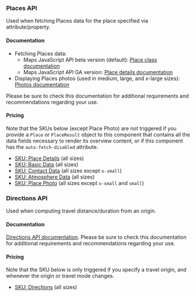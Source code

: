 ### Places API

Used when fetching Places data for the place specified via attribute/property.

#### Documentation

* Fetching Places data:
    * Maps JavaScript API beta version (default): [Place class documentation](https://developers.google.com/maps/documentation/javascript/place?utm_source=github&utm_medium=documentation&utm_campaign=&utm_content=web_components)
    * Maps JavaScript API GA version: [Place details documentation](https://developers.google.com/maps/documentation/javascript/examples/place-details?utm_source=github&utm_medium=documentation&utm_campaign=&utm_content=web_components)
* Displaying Places photos (used in medium, large, and x-large sizes): [Photos documentation](https://developers.google.com/maps/documentation/javascript/places?utm_source=github&utm_medium=documentation&utm_campaign=&utm_content=web_components#places_photos)

Please be sure to check this documentation for additional requirements and recommendations regarding your use.

#### Pricing

Note that the SKUs below (except Place Photo) are not triggered if you provide a `Place` or `PlaceResult` object to this component that contains all the data fields necessary to render its overview content, or if this component has the `auto-fetch-disabled` attribute.

- [SKU: Place Details](https://developers.google.com/maps/billing-and-pricing/pricing?utm_source=github&utm_medium=documentation&utm_campaign=&utm_content=web_components#places-details) (all sizes)
- [SKU: Basic Data](https://developers.google.com/maps/billing-and-pricing/pricing?utm_source=github&utm_medium=documentation&utm_campaign=&utm_content=web_components#basic-data) (all sizes)
- [SKU: Contact Data](https://developers.google.com/maps/billing-and-pricing/pricing?utm_source=github&utm_medium=documentation&utm_campaign=&utm_content=web_components#contact-data) (all sizes except `x-small`)
- [SKU: Atmosphere Data](https://developers.google.com/maps/billing-and-pricing/pricing?utm_source=github&utm_medium=documentation&utm_campaign=&utm_content=web_components#atmosphere-data) (all sizes)
- [SKU: Place Photo](https://developers.google.com/maps/billing-and-pricing/pricing?utm_source=github&utm_medium=documentation&utm_campaign=&utm_content=web_components#places-photo) (all sizes except `x-small` and `small`)

### Directions API

Used when computing travel distance/duration from an origin.

#### Documentation

[Directions API documentation](https://developers.google.com/maps/documentation/javascript/directions?utm_source=github&utm_medium=documentation&utm_campaign=&utm_content=web_components). Please be sure to check this documentation for additional requirements and recommendations regarding your use.

#### Pricing

Note that the SKU below is only triggered if you specify a travel origin, and whenever the origin or travel mode changes.

- [SKU: Directions](https://developers.google.com/maps/billing-and-pricing/pricing#directions?utm_source=github&utm_medium=documentation&utm_campaign=&utm_content=web_components) (all sizes)
